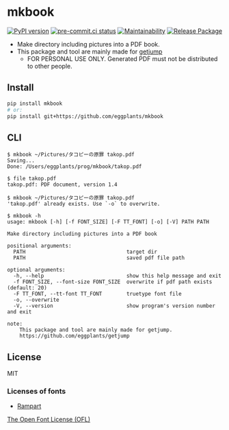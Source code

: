 # mkbook

[![PyPI version](
  https://badge.fury.io/py/mkbook.svg
  )](
  https://badge.fury.io/py/mkbook
) [![pre-commit.ci status](
  https://results.pre-commit.ci/badge/github/eggplants/mkbook/master.svg
  )](
  https://results.pre-commit.ci/latest/github/eggplants/mkbook/master
) [![Maintainability](
  https://api.codeclimate.com/v1/badges/4f7da30985c02a17efc5/maintainability
  )](
  https://codeclimate.com/github/eggplants/mkbook/maintainability
) [![Release Package](
  https://github.com/eggplants/mkbook/actions/workflows/release.yml/badge.svg
  )](
  https://github.com/eggplants/mkbook/actions/workflows/release.yml
)

- Make directory including pictures into a PDF book.
- This package and tool are mainly made for [getjump](https://github.com/eggplants/getjump)
  - FOR PERSONAL USE ONLY. Generated PDF must not be distributed to other people.

## Install

```sh
pip install mkbook
# or:
pip install git+https://github.com/eggplants/mkbook
```

## CLI

```shellsession
$ mkbook ~/Pictures/タコピーの原罪 takop.pdf
Saving...
Done: /Users/eggplants/prog/mkbook/takop.pdf

$ file takop.pdf
takop.pdf: PDF document, version 1.4

$ mkbook ~/Pictures/タコピーの原罪 takop.pdf
'takop.pdf' already exists. Use `-o` to overwrite.
```

```shellsession
$ mkbook -h
usage: mkbook [-h] [-f FONT_SIZE] [-F TT_FONT] [-o] [-V] PATH PATH

Make directory including pictures into a PDF book

positional arguments:
  PATH                                 target dir
  PATH                                 saved pdf file path

optional arguments:
  -h, --help                           show this help message and exit
  -f FONT_SIZE, --font-size FONT_SIZE  overwrite if pdf path exists (default: 20)
  -F TT_FONT, --tt-font TT_FONT        truetype font file
  -o, --overwrite
  -V, --version                        show program's version number and exit

note:
    This package and tool are mainly made for getjump.
    https://github.com/eggplants/getjump
```

## License

MIT

### Licenses of fonts

- [Rampart](https://github.com/fontworks-fonts/Rampart/blob/master/fonts/ttf/RampartOne-Regular.ttf)

[The Open Font License (OFL)](https://github.com/fontworks-fonts/Rampart/blob/master/OFL.txt)
